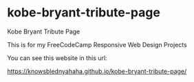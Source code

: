 # kobe-bryant-tribute-page
Kobe Bryant Tribute Page

This is for my FreeCodeCamp Responsive Web Design Projects

You can see this website in this url:

https://knowsblednyahaha.github.io/kobe-bryant-tribute-page/
